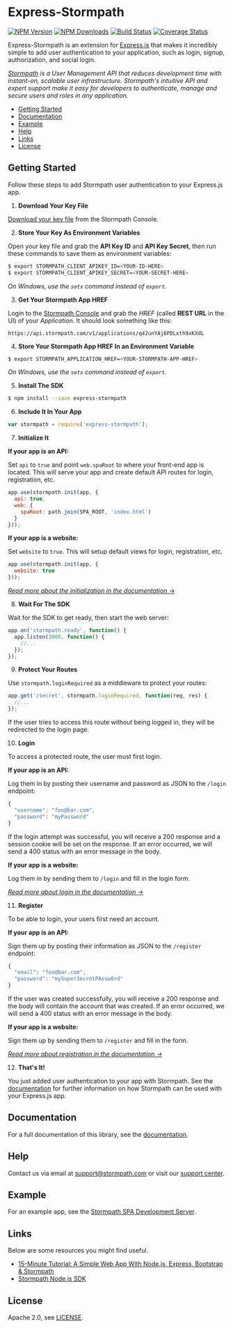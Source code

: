 # Express-Stormpath

[![NPM Version](https://img.shields.io/npm/v/express-stormpath.svg?style=flat)](https://npmjs.org/package/express-stormpath)
[![NPM Downloads](http://img.shields.io/npm/dm/express-stormpath.svg?style=flat)](https://npmjs.org/package/express-stormpath)
[![Build Status](https://img.shields.io/travis/stormpath/stormpath-express.svg?style=flat)](https://travis-ci.org/stormpath/stormpath-express)
[![Coverage Status](https://coveralls.io/repos/stormpath/stormpath-express/badge.svg?branch=master)](https://coveralls.io/r/stormpath/stormpath-express?branch=master)

Express-Stormpath is an extension for [Express.js](http://expressjs.com/) that makes it incredibly simple to add user authentication to your application, such as login, signup, authorization, and social login.

*[Stormpath](https://stormpath.com/) is a User Management API that reduces development time with instant-on, scalable user infrastructure. Stormpath's intuitive API and expert support make it easy for developers to authenticate, manage and secure users and roles in any application.*

* [Getting Started](#getting-started)
* [Documentation](#documentation)
* [Example](#example)
* [Help](#help)
* [Links](#links)
* [License](#license)

## Getting Started

Follow these steps to add Stormpath user authentication to your Express.js app.

1. **Download Your Key File**

  [Download your key file](https://support.stormpath.com/hc/en-us/articles/203697276-Where-do-I-find-my-API-key-) from the Stormpath Console.

2. **Store Your Key As Environment Variables**

  Open your key file and grab the **API Key ID** and **API Key Secret**, then run these commands to save them as environment variables:

  ```bash
  $ export STORMPATH_CLIENT_APIKEY_ID=<YOUR-ID-HERE>
  $ export STORMPATH_CLIENT_APIKEY_SECRET=<YOUR-SECRET-HERE>
  ```

  *On Windows, use the `setx` command instead of `export`.*

3. **Get Your Stormpath App HREF**

  Login to the [Stormpath Console](https://api.stormpath.com/) and grab the *HREF* (called **REST URL** in the UI) of your *Application*. It should look something like this:

  `https://api.stormpath.com/v1/applications/q42unYAj6PDLxth9xKXdL`

4. **Store Your Stormpath App HREF In an Environment Variable**

  ```bash
  $ export STORMPATH_APPLICATION_HREF=<YOUR-STORMPATH-APP-HREF>
  ```

  *On Windows, use the `setx` command instead of `export`.*

5. **Install The SDK**

  ```bash
  $ npm install --save express-stormpath
  ```

6. **Include It In Your App**

  ```javascript
  var stormpath = require('express-stormpath');
  ```

7. **Initialize It**

  **If your app is an API:**

  Set `api` to `true` and point `web.spaRoot` to where your front-end app is located. This will serve your app and create default API routes for login, registration, etc.

  ```javascript
  app.use(stormpath.init(app, {
    api: true,
    web: {
      spaRoot: path.join(SPA_ROOT, 'index.html')
    }
  }));
  ```

  **If your app is a website:**

  Set `website` to `true`. This will setup default views for login, registration, etc.

  ```javascript
  app.use(stormpath.init(app, {
    website: true
  }));
  ```

  *[Read more about the initialization in the documentation →](https://docs.stormpath.com/nodejs/express/latest/configuration.html#initialize-express-stormpath)*

8. **Wait For The SDK**

  Wait for the SDK to get ready, then start the web server:

  ```javascript
  app.on('stormpath.ready', function() {
    app.listen(3000, function() {
      //...
    });
  });
  ```

9. **Protect Your Routes**

  Use `stormpath.loginRequired` as a middleware to protect your routes:

  ```javascript
  app.get('/secret', stormpath.loginRequired, function(req, res) {
    //...
  });
  ```

  If the user tries to access this route without being logged in, they will be redirected to the login page.

10. **Login**

  To access a protected route, the user must first login.

  **If your app is an API:**

  Log them in by posting their username and password as JSON to the `/login` endpoint:

  ```javascript
  {
    "username": "foo@bar.com",
    "password": "myPassword"
  }
  ```

  If the login attempt was successful, you will receive a 200 response and a session cookie will be set on the response. If an error occurred, we will send a 400 status with an error message in the body.

  **If your app is a website:**

  Log them in by sending them to `/login` and fill in the login form.

  *[Read more about login in the documentation →](https://docs.stormpath.com/nodejs/express/latest/login.html)*

11. **Register**

  To be able to login, your users first need an account.

  **If your app is an API:**

  Sign them up by posting their information as JSON to the `/register` endpoint:

  ```javascript
  {
    "email": "foo@bar.com",
    "password": "mySuper3ecretPAssw0rd"
  }
  ```

  If the user was created successfully, you will receive a 200 response and the body will contain the account that was created. If an error occurred, we will send a 400 status with an error message in the body.

  **If your app is a website:**

  Sign them up by sending them to `/register` and fill in the form.

  *[Read more about registration in the documentation →](https://docs.stormpath.com/nodejs/express/latest/registration.html)*

12. **That's It!**

  You just added user authentication to your app with Stormpath. See the [documentation](https://docs.stormpath.com/nodejs/express/) for further information on how Stormpath can be used with your Express.js app.

## Documentation

For a full documentation of this library, see the [documentation](https://docs.stormpath.com/nodejs/express/).

## Help

Contact us via email at support@stormpath.com or visit our [support center](https://support.stormpath.com).

## Example

For an example app, see the [Stormpath SPA Development Server](https://github.com/stormpath/stormpath-spa-dev-server).

## Links

Below are some resources you might find useful.

* [15-Minute Tutorial: A Simple Web App With Node.js, Express, Bootstrap & Stormpath](https://stormpath.com/blog/build-nodejs-express-stormpath-app/)
* [Stormpath Node.js SDK](https://github.com/stormpath/stormpath-sdk-node)

## License

Apache 2.0, see [LICENSE](LICENSE).
